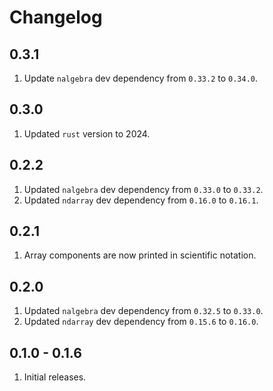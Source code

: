 # Changelog

## 0.3.1

1. Update `nalgebra` dev dependency from `0.33.2` to `0.34.0`.

## 0.3.0

1. Updated `rust` version to 2024.

## 0.2.2

1. Updated `nalgebra` dev dependency from `0.33.0` to `0.33.2`.
1. Updated `ndarray` dev dependency from `0.16.0` to `0.16.1`.

## 0.2.1

1. Array components are now printed in scientific notation.

## 0.2.0

1. Updated `nalgebra` dev dependency from `0.32.5` to `0.33.0`.
1. Updated `ndarray` dev dependency from `0.15.6` to `0.16.0`.

## 0.1.0 - 0.1.6

1. Initial releases.